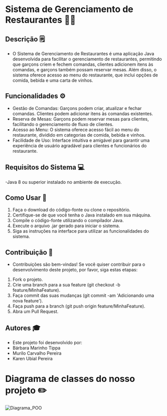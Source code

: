 # Sistema de Gerenciamento de Restaurantes 🧑‍🍳

## Descrição 🗒️
- O Sistema de Gerenciamento de Restaurantes é uma aplicação Java desenvolvida para facilitar o gerenciamento de restaurantes, permitindo que garçons criem e fechem comandas, clientes adicionem itens às comandas, e garçons também possam reservar mesas. Além disso, o sistema oferece acesso ao menu do restaurante, que inclui opções de comida, bebida e uma carta de vinhos.

## Funcionalidades ⚙️
- Gestão de Comandas: Garçons podem criar, atualizar e fechar comandas. Clientes podem adicionar itens às comandas existentes.
- Reserva de Mesas: Garçons podem reservar mesas para clientes, facilitando o gerenciamento de fluxo de clientes.
- Acesso ao Menu: O sistema oferece acesso fácil ao menu do restaurante, dividido em categorias de comida, bebida e vinhos.
- Facilidade de Uso: Interface intuitiva e amigável para garantir uma experiência de usuário agradável para clientes e funcionários do restaurante.

## Requisitos do Sistema 💻
-Java 8 ou superior instalado no ambiente de execução.

## Como Usar 🤔
1. Faça o download do código-fonte ou clone o repositório.
2. Certifique-se de que você tenha o Java instalado em sua máquina.
3. Compile o código-fonte utilizando o compilador Java.
4. Execute o arquivo .jar gerado para iniciar o sistema.
5. Siga as instruções na interface para utilizar as funcionalidades do sistema.

## Contribuição 🤝
- Contribuições são bem-vindas! Se você quiser contribuir para o desenvolvimento deste projeto, por favor, siga estas etapas:
1. Fork o projeto.
2. Crie uma branch para a sua feature (git checkout -b feature/MinhaFeature).
3. Faça commit das suas mudanças (git commit -am 'Adicionando uma nova feature').
4. Faça push para a branch (git push origin feature/MinhaFeature).
5. Abra um Pull Request.

## Autores 🎓
- Este projeto foi desenvolvido por:
- Bárbara Marinho Tippa
- Murilo Carvalho Pereira
- Karen Ubial Pereira
# Diagrama de classes do nosso projeto ✏️
![Diagrama_POO ](https://github.com/3mcp/POO_ProjetoFinal/assets/137966397/e86eaf52-8689-4bee-af85-c2aa52157fdb)
